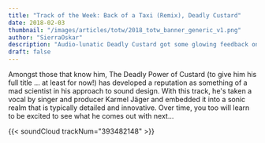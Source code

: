 ```yaml
---
title: "Track of the Week: Back of a Taxi (Remix), Deadly Custard"
date: 2018-02-03
thumbnail: "/images/articles/totw/2018_totw_banner_generic_v1.png"
author: "SierraOskar"
description: "Audio-lunatic Deadly Custard got some glowing feedback on mau5trap Monday this week and snags our track of the week..."
draft: false
---
```

Amongst those that know him, The Deadly Power of Custard (to give him his full title ... at least for now!) has developed a reputation as something of a mad scientist in his approach to sound design. With this track, he's taken a vocal by singer and producer Karmel Jäger and embedded it into a sonic realm that is typically detailed and innovative. Over time, you too will learn to be excited to see what he comes out with next...

{{< soundCloud trackNum="393482148" >}}